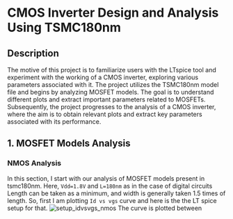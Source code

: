 # CMOS Inverter Design and Analysis Using TSMC180nm

## Description

The motive of this project is to familiarize users with the LTspice tool and experiment with the working of a CMOS inverter, exploring various parameters associated with it. The project utilizes the TSMC180nm model file and begins by analyzing MOSFET models. The goal is to understand different plots and extract important parameters related to MOSFETs. Subsequently, the project progresses to the analysis of a CMOS inverter, where the aim is to obtain relevant plots and extract key parameters associated with its performance.

## 1. MOSFET Models Analysis
### NMOS Analysis
In this section, I start with our analysis of MOSFET models present in tsmc180nm. Here, ```Vdd=1.8V``` and ```L=180nm``` as in the case of digital circuits Length can be taken as a minimum, and width is generally taken 1.5 times of length.
So, first I am plotting ```Id vs vgs```  curve and here is the the LT spice setup for that.
![setup_idvsvgs_nmos](https://github.com/afzalamu/cmos-inverter-design-and-analysis-using-tsmc180nm/assets/124300839/e15fd56e-85a8-4bfa-9fa7-2517f9f95df7)
The curve is plotted between 
